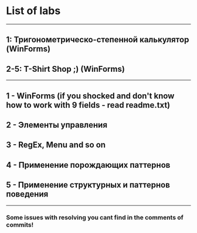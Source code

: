# List of labs
---
## 1: Тригонометрическо-степенной калькулятор (WinForms)
## 2-5: T-Shirt Shop ;) (WinForms)
---
1 - WinForms (if you shocked and don't know how to work with 9 fields - read readme.txt)
--
2 - Элементы управления
--
3 - RegEx, Menu and so on
--
4 - Применение порождающих паттернов
--
5 - Применение структурных и паттернов поведения
--
---
### Some issues with resolving you cant find in the comments of commits!
